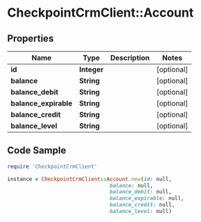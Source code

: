 # CheckpointCrmClient::Account

## Properties

Name | Type | Description | Notes
------------ | ------------- | ------------- | -------------
**id** | **Integer** |  | [optional] 
**balance** | **String** |  | [optional] 
**balance_debit** | **String** |  | [optional] 
**balance_expirable** | **String** |  | [optional] 
**balance_credit** | **String** |  | [optional] 
**balance_level** | **String** |  | [optional] 

## Code Sample

```ruby
require 'CheckpointCrmClient'

instance = CheckpointCrmClient::Account.new(id: null,
                                 balance: null,
                                 balance_debit: null,
                                 balance_expirable: null,
                                 balance_credit: null,
                                 balance_level: null)
```


